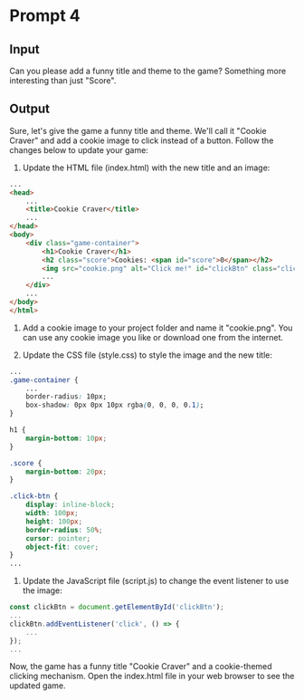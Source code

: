 # Prompt 4
## Input
Can you please add a funny title and theme to the game? Something more interesting than just "Score".

## Output
Sure, let's give the game a funny title and theme. We'll call it "Cookie Craver" and add a cookie image to click instead of a button. Follow the changes below to update your game:

1. Update the HTML file (index.html) with the new title and an image:

```html
...
<head>
    ...
    <title>Cookie Craver</title>
    ...
</head>
<body>
    <div class="game-container">
        <h1>Cookie Craver</h1>
        <h2 class="score">Cookies: <span id="score">0</span></h2>
        <img src="cookie.png" alt="Click me!" id="clickBtn" class="click-btn">
        ...
    </div>
    ...
</body>
</html>
```

1. Add a cookie image to your project folder and name it "cookie.png". You can use any cookie image you like or download one from the internet.

2. Update the CSS file (style.css) to style the image and the new title:

```css
...
.game-container {
    ...
    border-radius: 10px;
    box-shadow: 0px 0px 10px rgba(0, 0, 0, 0.1);
}

h1 {
    margin-bottom: 10px;
}

.score {
    margin-bottom: 20px;
}

.click-btn {
    display: inline-block;
    width: 100px;
    height: 100px;
    border-radius: 50%;
    cursor: pointer;
    object-fit: cover;
}
...
```

1. Update the JavaScript file (script.js) to change the event listener to use the image:

```javascript
const clickBtn = document.getElementById('clickBtn');
...
clickBtn.addEventListener('click', () => {
    ...
});
...
```

Now, the game has a funny title "Cookie Craver" and a cookie-themed clicking mechanism. Open the index.html file in your web browser to see the updated game.